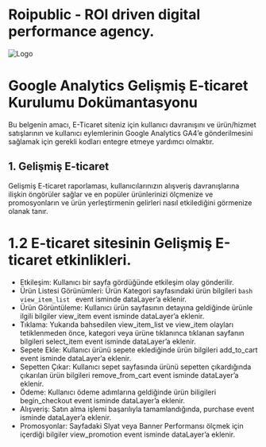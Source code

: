 # Roipublic - ROI driven digital performance agency.

![Logo](https://s3-eu-central-1.amazonaws.com/roipublic.com/wp-content/uploads/2020/03/13230345/Roipublic-Black.png)

#

#  Google Analytics Gelişmiş E-ticaret Kurulumu Dokümantasyonu
 
Bu belgenin amacı, E-Ticaret siteniz için kullanıcı davranışını ve ürün/hizmet satışlarının ve kullanıcı eylemlerinin Google Analytics GA4’e gönderilmesini sağlamak için gerekli kodları entegre etmeye yardımcı olmaktır.
 
 
## 1. Gelişmiş E-ticaret
 
Gelişmiş E-ticaret raporlaması, kullanıcılarınızın alışveriş davranışlarına ilişkin öngörüler sağlar ve en popüler ürünlerinizi ölçmenize ve promosyonların ve ürün yerleştirmenin gelirleri nasıl etkilediğini görmenize olanak tanır.
 
# 1.2 E-ticaret sitesinin Gelişmiş E-ticaret etkinlikleri.

- Etkileşim: Kullanıcı bir sayfa gördüğünde etkileşim olay gönderilir.
- Ürün Listesi Görünümleri: Ürün Kategori sayfasındaki ürün bilgileri ```bash view_item_list ``` event isminde dataLayer’a eklenir.
- Ürün Görüntüleme: Kullanıcı ürün sayfasının detayına geldiğinde ürünle ilgili bilgiler view_item event isminde dataLayer’a eklenir.
- Tıklama: Yukarıda bahsedilen view_item_list ve view_item olayları tetiklenmeden önce, kategori veya ürüne tıklanınca tıklanan sayfanın bilgileri select_item event isminde dataLayer’a eklenir.
- Sepete Ekle: Kullanıcı ürünü sepete eklediğinde ürün bilgileri add_to_cart event isminde dataLayer’a eklenir.
- Sepetten Çıkar: Kullanıcı sepet sayfasında ürünü sepetten çıkardığında çıkarılan ürün bilgileri remove_from_cart event isminde dataLayer’a eklenir.
- Ödeme: Kullanıcı ödeme adımlarına geldiğinde ürün biligileri begin_checkout event isminde dataLayer’a eklenir.
- Alışveriş: Satın alma işlemi başarılıyla tamamlandığında, purchase event isminde dataLayer’a eklenir.
- Promosyonlar: Sayfadaki Slyat veya Banner Performansı ölçmek için içerdiği bilgiler view_promotion event isminde dataLayer’a eklenir.
